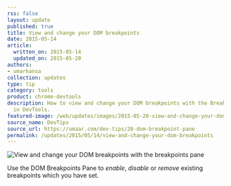 ```yaml
---
rss: false
layout: update
published: true
title: View and change your DOM breakpoints
date: 2015-05-14
article:
  written_on: 2015-05-14
  updated_on: 2015-05-20
authors:
- umarhansa
collection: updates
type: tip
category: tools
product: chrome-devtools
description: How to view and change your DOM breakpoints with the Breakpoints pane
  in DevTools.
featured-image: /web/updates/images/2015-05-20-view-and-change-your-dom-breakpoints-with-the-breakpoints-pane/dom-breakpoint-pane.gif
source_name: DevTips
source_url: https://umaar.com/dev-tips/28-dom-breakpoint-pane
permalink: /updates/2015/05/14/view-and-change-your-dom-breakpoints
---
```

<img src="/web/updates/images/2015-05-20-view-and-change-your-dom-breakpoints-with-the-breakpoints-pane/dom-breakpoint-pane.gif" alt="View and change your DOM breakpoints with the breakpoints pane">

Use the DOM Breakpoints Pane to <em>enable</em>, <em>disable</em> or <em>remove</em> existing breakpoints  which you have set.